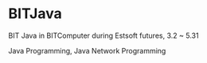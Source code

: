 # BITJava
BIT Java in BITComputer during Estsoft futures, 3.2 ~ 5.31

Java Programming, Java Network Programming
